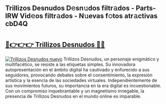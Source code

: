 ## Trillizos Desnudos D𝚎sn𝚞dos filtr𝚊dos - Parts-lRW Vid𝚎os filtr𝚊dos - N𝚞evas f𝚘tos atr𝚊ctivas cbD4Q

# <h2><a href="http://mb8rtii.tromn.icu/?c=Trillizos+Desnudos">🔗👉👉👉 Trillizos Desnudos 🔗🔗</a></h2>

[![Trillizos Desnudos nuevo](https://i.imgur.com/pEAQMta.gif)](http://mb8rtii.tromn.icu/?c=Trillizos+Desnudos)
Trillizos Desnudos, un personaje enigmático y multifacético, se resiste a las etiquetas simples. Su innovadora autopresentación en el ámbito digital ha cautivado y enfurecido a sus seguidores, provocando debates sobre el consentimiento, la expresión artística y la esencia de las sociedades virtuales. Independientemente de sus movimientos futuros, su importancia en la era digital es incuestionable. Con un compromiso inquebrantable y un magnetismo innegable, la presencia de Trillizos Desnudos en el mundo online es imparable.
